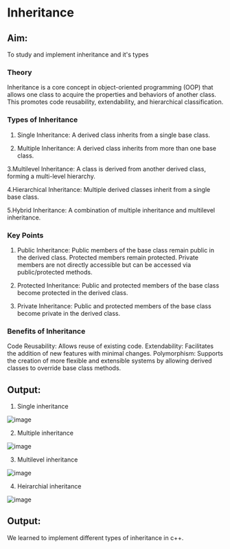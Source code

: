 # Inheritance
## Aim:
To study and implement inheritance and it's types
### Theory
Inheritance is a core concept in object-oriented programming (OOP) that allows one class to acquire the properties and behaviors of another class. This promotes code reusability, extendability, and hierarchical classification.

### Types of Inheritance
1. Single Inheritance:
A derived class inherits from a single base class.

2. Multiple Inheritance:
A derived class inherits from more than one base class.

3.Multilevel Inheritance:
A class is derived from another derived class, forming a multi-level hierarchy.

4.Hierarchical Inheritance:
Multiple derived classes inherit from a single base class.

5.Hybrid Inheritance:
A combination of multiple inheritance and multilevel inheritance.

### Key Points
1. Public Inheritance:
Public members of the base class remain public in the derived class.
Protected members remain protected.
Private members are not directly accessible but can be accessed via public/protected methods.

2. Protected Inheritance:
Public and protected members of the base class become protected in the derived class.

3. Private Inheritance:
Public and protected members of the base class become private in the derived class.

### Benefits of Inheritance
Code Reusability: Allows reuse of existing code.
Extendability: Facilitates the addition of new features with minimal changes.
Polymorphism: Supports the creation of more flexible and extensible systems by allowing derived classes to override base class methods.

## Output:

1. Single inheritance 

![image](https://github.com/user-attachments/assets/02a8d303-5eb3-4cc3-b9c5-5df926724b7a)


2. Multiple inheritance 

![image](https://github.com/user-attachments/assets/d1fa687d-bd60-4a43-baec-a544cfb9227d)

3. Multilevel inheritance 

![image](https://github.com/user-attachments/assets/b7e983b0-ee0a-462e-af50-61f6c0f685cb)

4. Heirarchial inheritance 

![image](https://github.com/user-attachments/assets/6232678d-8f6c-4670-b869-38cbf6cd688d)

## Output:
We learned to implement different types of inheritance in c++. 


